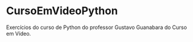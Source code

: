# CursoEmVideoPython

Exercícios do curso de Python do professor Gustavo Guanabara do Curso em Vídeo.
